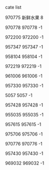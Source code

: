 cate list

970775 新鲜水果 8

970778 970778 -1

972200 972200 -1

957347 957347 -1

958104 958104 -1

972219 972219 -1

961006 961006 -1

957330 957330 -1

5057 5057 -1

957428 957428 -1

955035 955035 -1

957615 957615 -1

975706 975706 -1

970776 970776 -1

957430 957430 -1

969032 969032 -1

